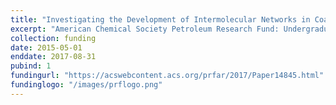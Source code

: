 ```yaml
---
title: "Investigating the Development of Intermolecular Networks in Coatings with Single-sided NMR"
excerpt: "American Chemical Society Petroleum Research Fund: Undergraduate New Investigator Grant"
collection: funding
date: 2015-05-01
enddate: 2017-08-31
pubind: 1
fundingurl: "https://acswebcontent.acs.org/prfar/2017/Paper14845.html"
fundinglogo: "/images/prflogo.png"
---
```

